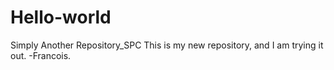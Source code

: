 # Hello-world
Simply Another Repository_SPC
This is my new repository, and I am trying it out. -Francois. 
